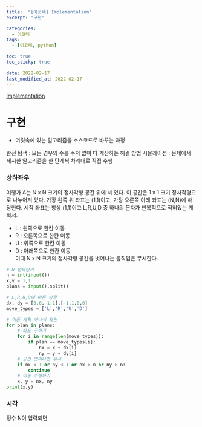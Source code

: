 ```yaml
---
title:  "[이코테] Implementation"
excerpt: "구현"

categories:
  - 이코테
tags:
  - [이코테, python]

toc: true
toc_sticky: true
 
date: 2022-02-17
last_modified_at: 2022-02-17
---
```

[Implementation](https://github.com/SteveArseneLee/Algorithm-Summary/tree/main/Implementation)
# 구현
- 머릿속에 있는 알고리즘을 소스코드로 바꾸는 과정

완전 탐색 : 모든 경우의 수를 주저 없이 다 계산하는 해결 방법
시뮬레이션 : 문제에서 제시한 알고리즘을 한 단계씩 차례대로 직접 수행

### 상하좌우
여행가 A는 N x N 크기의 정사각형 공간 위에 서 있다. 이 공간은 1 x 1 크기 정사각형으로 나누어져 있다. 
가장 왼쪽 위 좌표는 (1,1)이고, 가장 오른쪽 아래 좌표는 (N,N)에 해당한다. 시작 좌표는 항상 (1,1)이고 L,R,U,D 중 하나의 문자가 반복적으로 적혀있는 계획서.  
- L : 왼쪽으로 한칸 이동
- R : 오른쪽으로 한칸 이동
- U : 위쪽으로 한칸 이동
- D : 아래쪽으로 한칸 이동  
이때 N x N 크기의 정사각형 공간을 벗어나는 움직임은 무시한다.  
```python
# N 입력받기
n = int(input())
x,y = 1,1
plans = input().split()

# L,R,U,D에 따른 방향
dx, dy = [0,0,-1,1],[-1,1,0,0]
move_types = ['L','R','U','D']

# 이동 계획 하나씩 확인
for plan in plans:
    # 좌표 구하기
    for i in range(len(move_types)):
        if plan == move_types[i]:
            nx = x + dx[i]
            ny = y + dy[i]
    # 공간 벗어나면 무시
    if nx < 1 or ny < 1 or nx > n or ny > n:
        continue
    # 이동 수행하기
    x, y = nx, ny
print(x,y)
```

### 시각
정수 N이 입력되면 